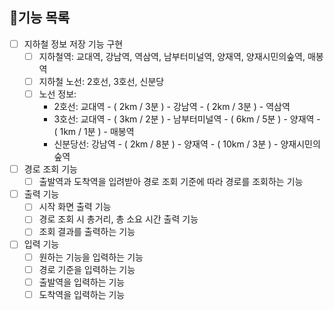 ## 📝기능 목록

- [ ] 지하철 정보 저장 기능 구현
  - [ ] 지하철역: 교대역, 강남역, 역삼역, 남부터미널역, 양재역, 양재시민의숲역, 매봉역
  - [ ] 지하철 노선: 2호선, 3호선, 신분당
  - [ ] 노선 정보: 
    - 2호선: 교대역 - ( 2km / 3분 ) - 강남역 - ( 2km / 3분 ) - 역삼역
    - 3호선: 교대역 - ( 3km / 2분 ) - 남부터미널역 - ( 6km / 5분 ) - 양재역 - ( 1km / 1분 ) - 매봉역
    - 신분당선: 강남역 - ( 2km / 8분 ) - 양재역 - ( 10km / 3분 ) - 양재시민의숲역

- [ ] 경로 조회 기능
  - [ ] 출발역과 도착역을 입려받아 경로 조회 기준에 따라 경로를 조회하는 기능

- [ ] 출력 기능
  - [ ] 시작 화면 출력 기능 
  - [ ] 경로 조회 시 총거리, 총 소요 시간 출력 기능
  - [ ] 조회 결과를 출력하는 기능

- [ ] 입력 기능
  - [ ] 원하는 기능을 입력하는 기능
  - [ ] 경로 기준을 입력하는 기능
  - [ ] 출발역을 입력하는 기능
  - [ ] 도착역을 입력하는 기능
